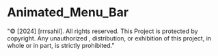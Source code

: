 # Animated_Menu_Bar
"© [2024] [rrrsahil]. All rights reserved. This Project is protected by copyright. Any unauthorized , distribution, or exhibition of this project, in whole or in part, is strictly prohibited."
